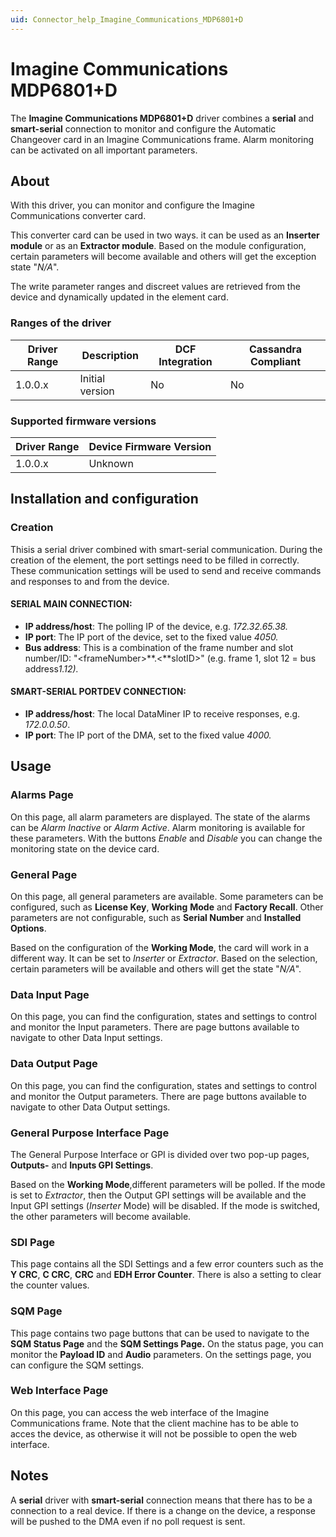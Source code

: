 ```yaml
---
uid: Connector_help_Imagine_Communications_MDP6801+D
---
```


# Imagine Communications MDP6801+D

The **Imagine Communications MDP6801+D** driver combines a **serial** and **smart-serial** connection to monitor and configure the Automatic Changeover card in an Imagine Communications frame. Alarm monitoring can be activated on all important parameters.

## About

With this driver, you can monitor and configure the Imagine Communications converter card.

This converter card can be used in two ways. it can be used as an **Inserter module** or as an **Extractor module**. Based on the module configuration, certain parameters will become available and others will get the exception state "*N/A*".

The write parameter ranges and discreet values are retrieved from the device and dynamically updated in the element card.

### Ranges of the driver

| **Driver Range** | **Description** | **DCF Integration** | **Cassandra Compliant** |
|------------------|-----------------|---------------------|-------------------------|
| 1.0.0.x          | Initial version | No                  | No                      |

### Supported firmware versions

| **Driver Range** | **Device Firmware Version** |
|------------------|-----------------------------|
| 1.0.0.x          | Unknown                     |

## Installation and configuration

### Creation

Thisis a serial driver combined with smart-serial communication. During the creation of the element, the port settings need to be filled in correctly. These communication settings will be used to send and receive commands and responses to and from the device.

#### SERIAL MAIN CONNECTION:

- **IP address/host**: The polling IP of the device, e.g. *172.32.65.38.*
- **IP port**: The IP port of the device, set to the fixed value *4050.*
- **Bus address**: This is a combination of the frame number and slot number/ID: "\<frameNumber\>**.\<**slotID\>" (e.g. frame 1, slot 12 = bus address*1.12).*

#### SMART-SERIAL PORTDEV CONNECTION:

- **IP address/host**: The local DataMiner IP to receive responses, e.g. *172.0.0.50*.
- **IP port**: The IP port of the DMA, set to the fixed value *4000.*

## Usage

### Alarms Page

On this page, all alarm parameters are displayed. The state of the alarms can be *Alarm Inactive* or *Alarm Active*. Alarm monitoring is available for these parameters. With the buttons *Enable* and *Disable* you can change the monitoring state on the device card.

### General Page

On this page, all general parameters are available. Some parameters can be configured, such as **License Key**, **Working** **Mode** and **Factory Recall**. Other parameters are not configurable, such as **Serial Number** and **Installed** **Options**.

Based on the configuration of the **Working Mode**, the card will work in a different way. It can be set to *Inserter* or *Extractor*. Based on the selection, certain parameters will be available and others will get the state "*N/A*".

### Data Input Page

On this page, you can find the configuration, states and settings to control and monitor the Input parameters. There are page buttons available to navigate to other Data Input settings.

### Data Output Page

On this page, you can find the configuration, states and settings to control and monitor the Output parameters. There are page buttons available to navigate to other Data Output settings.

### General Purpose Interface Page

The General Purpose Interface or GPI is divided over two pop-up pages, **Outputs-** and **Inputs GPI Settings**.

Based on the **Working Mode**,different parameters will be polled. If the mode is set to *Extractor*, then the Output GPI settings will be available and the Input GPI settings (*Inserter* Mode) will be disabled. If the mode is switched, the other parameters will become available.

### SDI Page

This page contains all the SDI Settings and a few error counters such as the **Y CRC**, **C CRC**, **CRC** and **EDH Error Counter**. There is also a setting to clear the counter values.

### SQM Page

This page contains two page buttons that can be used to navigate to the **SQM Status Page** and the **SQM Settings Page.** On the status page, you can monitor the **Payload ID** and **Audio** parameters. On the settings page, you can configure the SQM settings.

### Web Interface Page

On this page, you can access the web interface of the Imagine Communications frame. Note that the client machine has to be able to acces the device, as otherwise it will not be possible to open the web interface.

## Notes

A **serial** driver with **smart-serial** connection means that there has to be a connection to a real device. If there is a change on the device, a response will be pushed to the DMA even if no poll request is sent.
